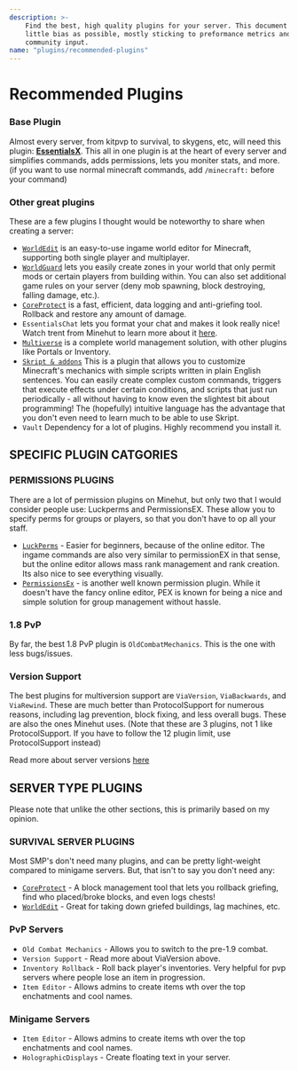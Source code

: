 ```yaml
---
description: >-
    Find the best, high quality plugins for your server. This document incudes as
    little bias as possible, mostly sticking to preformance metrics and general
    community input.
name: "plugins/recommended-plugins"
---
```


# Recommended Plugins

### Base Plugin

Almost every server, from kitpvp to survival, to skygens, etc, will need this plugin: [**EssentialsX**](/plugins/popular/essentials). This all in one plugin is at the heart of every server and simplifies commands, adds permissions, lets you moniter stats, and more. \(if you want to use normal minecraft commands, add `/minecraft:` before your command\)

### Other great plugins

These are a few plugins I thought would be noteworthy to share when creating a server:

-   [`WorldEdit`](/plugins/popular/worldedit) is an easy-to-use ingame world editor for Minecraft, supporting both single player and multiplayer.
-   [`WorldGuard`](/plugins/popular/worldguard) lets you easily create zones in your world that only permit mods or certain players from building within. You can also set additional game rules on your server \(deny mob spawning, block destroying, falling damage, etc.\).
-   [`CoreProtect`](/plugins/popular/coreprotect) is a fast, efficient, data logging and anti-griefing tool. Rollback and restore any amount of damage.
-   `EssentialsChat` lets you format your chat and makes it look really nice! Watch trent from Minehut to learn more about it [here](https://www.youtube.com/watch?v=FU_tK-zYYb4).
-   [`Multiverse`](/plugins/popular/multiverse) is a complete world management solution, with other plugins like Portals or Inventory.
-   [`Skript & addons`](/skript/basics) This is a plugin that allows you to customize Minecraft's mechanics with simple scripts written in plain English sentences. You can easily create complex custom commands, triggers that execute effects under certain conditions, and scripts that just run periodically - all without having to know even the slightest bit about programming! The \(hopefully\) intuitive language has the advantage that you don't even need to learn much to be able to use Skript.
-   `Vault` Dependency for a lot of plugins. Highly recommend you install it.

## SPECIFIC PLUGIN CATGORIES

### PERMISSIONS PLUGINS

There are a lot of permission plugins on Minehut, but only two that I would consider people use: Luckperms and PermissionsEX. These allow you to specify perms for groups or players, so that you don't have to op all your staff.

-   [`LuckPerms`](/plugins/permission-plugins/luckperms) - Easier for beginners, because of the online editor. The ingame commands are also very similar to permissionEX in that sense, but the online editor allows mass rank management and rank creation. Its also nice to see everything visually.
-   [`PermissionsEx`](/plugins/permission-plugins/permissionsex) - is another well known permission plugin. While it doesn't have the fancy online editor, PEX is known for being a nice and simple solution for group management without hassle.

### 1.8 PvP

By far, the best 1.8 PvP plugin is `OldCombatMechanics`. This is the one with less bugs/issues.

### Version Support

The best plugins for multiversion support are `ViaVersion`, `ViaBackwards`, and `ViaRewind`. These are much better than ProtocolSupport for numerous reasons, including lag prevention, block fixing, and less overall bugs. These are also the ones Minehut uses. \(Note that these are 3 plugins, not 1 like ProtocolSupport. If you have to follow the 12 plugin limit, use ProtocolSupport instead\)

Read more about server versions [here](/faq/other-questions/server-version)

## SERVER TYPE PLUGINS

Please note that unlike the other sections, this is primarily based on my opinion.

### SURVIVAL SERVER PLUGINS

Most SMP's don't need many plugins, and can be pretty light-weight compared to minigame servers. But, that isn't to say you don't need any:

-   [`CoreProtect`](/plugins/popular/coreprotect) - A block management tool that lets you rollback griefing, find who placed/broke blocks, and even logs chests!
-   [`WorldEdit`](/plugins/popular/worldedit) - Great for taking down griefed buildings, lag machines, etc.

### PvP Servers

-   `Old Combat Mechanics` - Allows you to switch to the pre-1.9 combat.
-   `Version Support` - Read more about ViaVersion above.
-   `Inventory Rollback` - Roll back player's inventories. Very helpful for pvp servers where people lose an item in progression.
-   `Item Editor` - Allows admins to create items wth over the top enchatments and cool names.

### Minigame Servers

-   `Item Editor` - Allows admins to create items wth over the top enchatments and cool names.
-   `HolographicDisplays` - Create floating text in your server.
